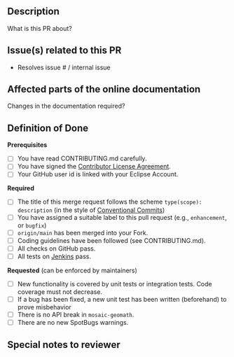 ## Description

<!--- ( write down a useful description of the problem or issue and what your solution provides ) -->

What is this PR about?

## Issue(s) related to this PR

<!--- ( if no issue provided, remove this part ) -->

* Resolves issue #<eclipse-mosaic-issue> / internal issue <internal-issue>
  
## Affected parts of the online documentation

<!--- ( write down if there is any change to be made in the online documentation at eclipse.org/mosaic, the maintainers will apply those after merging ) -->

Changes in the documentation required?

## Definition of Done

<!--- ( to be checked by the author ) -->

**Prerequisites**

- [ ] You have read CONTRIBUTING.md carefully.
- [ ] You have signed the [Contributor License Agreement](http://www.eclipse.org/legal/CLA.php).
- [ ] Your GitHub user id is linked with your Eclipse Account.

**Required**

- [ ] The title of this merge request follows the scheme `type(scope): description`  (in the style of [Conventional Commits](https://www.conventionalcommits.org/en/v1.0.0/#summary))
- [ ] You have assigned a suitable label to this pull request (e.g., `enhancement`, or `bugfix`)
- [ ] `origin/main` has been merged into your Fork.
- [ ] Coding guidelines have been followed (see CONTRIBUTING.md).
- [ ] All checks on GitHub pass.
- [ ] All tests on [Jenkins](https://ci.eclipse.org/mosaic/job/mosaic/) pass.

**Requested** (can be enforced by maintainers)

- [ ] New functionality is covered by unit tests or integration tests. Code coverage must not decrease.
- [ ] If a bug has been fixed, a new unit test has been written (beforehand) to prove misbehavior
- [ ] There is no API break in `mosaic-geomath`.
- [ ] There are no new SpotBugs warnings.

## Special notes to reviewer


